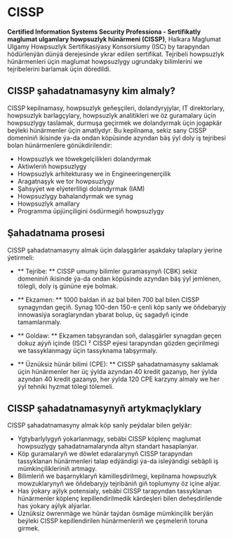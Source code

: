 # CISSP

**Certified Information Systems Security Professiona - Sertifikatly maglumat ulgamlary howpsuzlyk hünärmeni (CISSP)**, Halkara Maglumat Ulgamy Howpsuzlyk Sertifikasiýasy Konsorsiumy (ISC) by tarapyndan hödürlenýän dünýä derejesinde ykrar edilen sertifikat. Tejribeli howpsuzlyk hünärmenleri üçin maglumat howpsuzlygy ugrundaky bilimlerini we tejribelerini barlamak üçin döredildi.

## CISSP şahadatnamasyny kim almaly?

CISSP kepilnamasy, howpsuzlyk geňeşçileri, dolandyryjylar, IT direktorlary, howpsuzlyk barlagçylary, howpsuzlyk analitikleri we öz guramalary üçin howpsuzlygy taslamak, durmuşa geçirmek we dolandyrmak üçin jogapkär beýleki hünärmenler üçin amatlydyr. Bu kepilnama, sekiz sany CISSP domeniniň ikisinde ýa-da ondan köpüsinde azyndan bäş ýyl doly iş tejribesi bolan hünärmenlere gönükdirilendir:

- Howpsuzlyk we töwekgelçilikleri dolandyrmak
- Aktiwleriň howpsuzlygy
- Howpsuzlyk arhitekturasy we in Engineeringenerçilik
- Aragatnaşyk we tor howpsuzlygy
- Şahsyýet we elýeterliligi dolandyrmak (IAM)
- Howpsuzlygy bahalandyrmak we synag
- Howpsuzlyk amallary
- Programma üpjünçiligini ösdürmegiň howpsuzlygy

## Şahadatnama prosesi

CISSP şahadatnamasyny almak üçin dalaşgärler aşakdaky talaplary ýerine ýetirmeli:

- ** Tejribe: ** CISSP umumy bilimler guramasynyň (CBK) sekiz domeniniň ikisinde ýa-da ondan köpüsinde azyndan bäş ýyl jemlenen, tölegli, doly iş gününe eýe bolmak.

- ** Ekzamen: ** 1000 baldan iň az bal bilen 700 bal bilen CISSP synagyndan geçiň. Synag 100-den 150-e çenli köp sanly we öňdebaryjy innowasiýa soraglaryndan ybarat bolup, üç sagadyň içinde tamamlanmaly.

- ** Goldaw: ** Ekzamen tabşyrandan soň, dalaşgärler synagdan geçen dokuz aýyň içinde (ISC) ² CISSP eýesi tarapyndan gözden geçirilmegi we tassyklanmagy üçin tassyknama tabşyrmaly.

- ** Üznüksiz hünär bilimi (CPE): ** CISSP şahadatnamasyny saklamak üçin hünärmenler her üç ýylda azyndan 40 kredit gazanyp, her ýylda azyndan 40 kredit gazanyp, her ýylda 120 CPE karzyny almaly we her ýyl tehniki hyzmat tölegi tölemeli.

## CISSP şahadatnamasynyň artykmaçlyklary

CISSP şahadatnamasyny almak köp sanly peýdalar bilen gelýär:

- Ygtybarlylygyň ýokarlanmagy, sebäbi CISSP köplenç maglumat howpsuzlygy şahadatnamalarynda altyn standart hasaplanýar.
- Köp guramalaryň we döwlet edaralarynyň CISSP tarapyndan tassyklanan hünärmenleri talap edýändigi ýa-da isleýändigi sebäpli iş mümkinçilikleriniň artmagy.
- Bilimleriň we başarnyklaryň kämilleşdirilmegi, kepilnama howpsuzlyk mowzuklarynyň we öňdebaryjy tejribäniň giň toplumyny öz içine alýar.
- Has ýokary aýlyk potensialy, sebäbi CISSP tarapyndan tassyklanan hünärmenler köplenç kepillendirilmedik kärdeşleri bilen deňeşdirilende has ýokary aýlyk alýarlar.
- Üznüksiz öwrenmäge we hünär taýdan ösmäge mümkinçilik berýän beýleki CISSP kepillendirilen hünärmenleriň we çeşmeleriň toruna girmek.